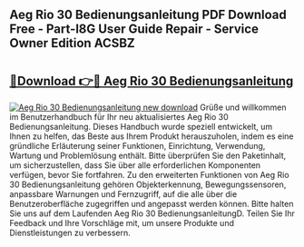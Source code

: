 ## Aeg Rio 30 Bedienungsanleitung PDF Download Free - Part-l8G User Guide Repair - Service Owner Edition ACSBZ

# <h2><a href="http://df0r2as.blite.top/?on=Aeg+Rio+30+Bedienungsanleitung">🔗Download 👉🔴 Aeg Rio 30 Bedienungsanleitung</a></h2>

[![Aeg Rio 30 Bedienungsanleitung new download](https://i.imgur.com/lujVjoI.png)](http://df0r2as.blite.top/?on=Aeg+Rio+30+Bedienungsanleitung)
Grüße und willkommen im Benutzerhandbuch für Ihr neu aktualisiertes Aeg Rio 30 Bedienungsanleitung. Dieses Handbuch wurde speziell entwickelt, um Ihnen zu helfen, das Beste aus Ihrem Produkt herauszuholen, indem es eine gründliche Erläuterung seiner Funktionen, Einrichtung, Verwendung, Wartung und Problemlösung enthält. Bitte überprüfen Sie den Paketinhalt, um sicherzustellen, dass Sie über alle erforderlichen Komponenten verfügen, bevor Sie fortfahren. Zu den erweiterten Funktionen von Aeg Rio 30 Bedienungsanleitung gehören Objekterkennung, Bewegungssensoren, anpassbare Warnungen und Fernzugriff, auf die alle über die Benutzeroberfläche zugegriffen und angepasst werden können. Bitte halten Sie uns auf dem Laufenden Aeg Rio 30 BedienungsanleitungD. Teilen Sie Ihr Feedback und Ihre Vorschläge mit, um unsere Produkte und Dienstleistungen zu verbessern.

